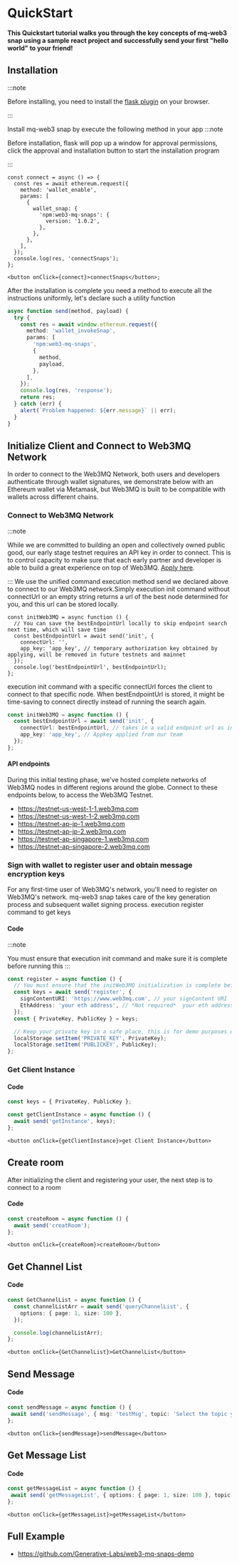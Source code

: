 # QuickStart

**This Quickstart tutorial walks you through the key concepts of mq-web3 snap using a sample react project and successfully send your first "hello world" to your friend!**

## Installation

:::note

Before installing, you need to install the [flask plugin](https://chrome.google.com/webstore/detail/metamask-flask-developmen/ljfoeinjpaedjfecbmggjgodbgkmjkjk?hl=zh-CN) on your browser.

:::

Install mq-web3 snap by execute the following method in your app
:::note

Before installation, flask will pop up a window for approval permissions, click the approval and installation button to start the installation program

:::

```tsx
const connect = async () => {
  const res = await ethereum.request({
    method: 'wallet_enable',
    params: [
      {
        wallet_snap: {
          'npm:web3-mq-snaps': {
            version: '1.0.2',
          },
        },
      },
    ],
  });
  console.log(res, 'connectSnaps');
};

<button onClick={connect}>connectSnaps</button>;
```

After the installation is complete you need a method to execute all the instructions uniformly, let's declare such a utility function

```ts
async function send(method, payload) {
  try {
    const res = await window.ethereum.request({
      method: 'wallet_invokeSnap',
      params: [
        'npm:web3-mq-snaps',
        {
          method,
          payload,
        },
      ],
    });
    console.log(res, 'response');
    return res;
  } catch (err) {
    alert(`Problem happened: ${err.message}` || err);
  }
}
```

## Initialize Client and Connect to Web3MQ Network

In order to connect to the Web3MQ Network, both users and developers authenticate through wallet signatures, we demonstrate below with an Ethereum wallet via Metamask, but Web3MQ is built to be compatible with wallets across different chains.

### Connect to Web3MQ Network

:::note

While we are committed to building an open and collectively owned public good, our early stage testnet requires an API key in order to connect. This is to control capacity to make sure that each early partner and developer is able to build a great experience on top of Web3MQ. [Apply here](https://web3mq.com/apply).

:::
We use the unified command execution method send we declared above to connect to our Web3MQ network.Simply execution init command without connectUrl or an empty string returns a url of the best node determined for you, and this url can be stored locally.

```tsx
const initWeb3MQ = async function () {
  // You can save the bestEndpointUrl locally to skip endpoint search next time, which will save time
  const bestEndpointUrl = await send('init', {
    connectUrl: '',
    app_key: 'app_key', // temporary authorization key obtained by applying, will be removed in future testnets and mainnet
  });
  console.log('bestEndpointUrl', bestEndpointUrl);
};
```

execution init command with a specific connectUrl forces the client to connect to that specific node. When bestEndpointUrl is stored, it might be time-saving to connect directly instead of running the search again.

```ts
const initWeb3MQ = async function () {
  const bestEndpointUrl = await send('init', {
    connectUrl: bestEndpointUrl, // takes in a valid endpoint url as input, when this paramter is given, client will always connect to that specific node.
    app_key: 'app_key', // Appkey applied from our team
  });
};
```

#### API endpoints

During this initial testing phase, we've hosted complete networks of Web3MQ nodes in different regions around the globe. Connect to these endpoints below, to access the Web3MQ Testnet.

- https://testnet-us-west-1-1.web3mq.com
- https://testnet-us-west-1-2.web3mq.com
- https://testnet-ap-jp-1.web3mq.com
- https://testnet-ap-jp-2.web3mq.com
- https://testnet-ap-singapore-1.web3mq.com
- https://testnet-ap-singapore-2.web3mq.com

### Sign with wallet to register user and obtain message encryption keys

For any first-time user of Web3MQ's network, you'll need to register on Web3MQ's network. mq-web3 snap takes care of the key generation process and subsequent wallet signing process. execution register command to get keys

#### Code

:::note

You must ensure that execution init command and make sure it is complete before running this
:::

```ts
const register = async function () {
  // You must ensure that the initWeb3MQ initialization is complete before running this
  const keys = await send('register', {
    signContentURI: 'https://www.web3mq.com', // your signContent URI
    EthAddress: 'your eth address', // *Not required*  your eth address, if not use your MetaMask eth address
  });
  const { PrivateKey, PublicKey } = keys;

  // Keep your private key in a safe place, this is for demo purposes only
  localStorage.setItem('PRIVATE_KEY', PrivateKey);
  localStorage.setItem('PUBLICKEY', PublicKey);
};
```

### Get Client Instance

#### Code

```ts
const keys = { PrivateKey, PublicKey };

const getClientInstance = async function () {
  await send('getInstance', keys);
};
```

```tsx
<button onClick={getClientInstance}>get Client Instance</button>
```

## Create room

After initializing the client and registering your user, the next step is to connect to a room

#### Code

```ts
const createRoom = async function () {
  await send('creatRoom');
};
```

```tsx
<button onClick={createRoom}>createRoom</button>
```

## Get Channel List

#### Code

```ts
const GetChannelList = async function () {
  const channelListArr = await send('queryChannelList', {
    options: { page: 1, size: 100 },
  });

  console.log(channelListArr);
};
```

```tsx
<button onClick={GetChannelList}>GetChannelList</button>
```

## Send Message

#### Code

```ts
const sendMessage = async function () {
 await send('sendMessage', { msg: 'testMsg', topic: 'Select the topic you got from GetChannelList API' }),
};
```

```tsx
<button onClick={sendMessage}>sendMessage</button>
```

## Get Message List

#### Code

```ts
const getMessageList = async function () {
 await send('getMessageList', { options: { page: 1, size: 100 }, topic: 'Select the topic you got from GetChannelList API' }),
};
```

```tsx
<button onClick={getMessageList}>getMessageList</button>
```

## Full Example

- https://github.com/Generative-Labs/web3-mq-snaps-demo
